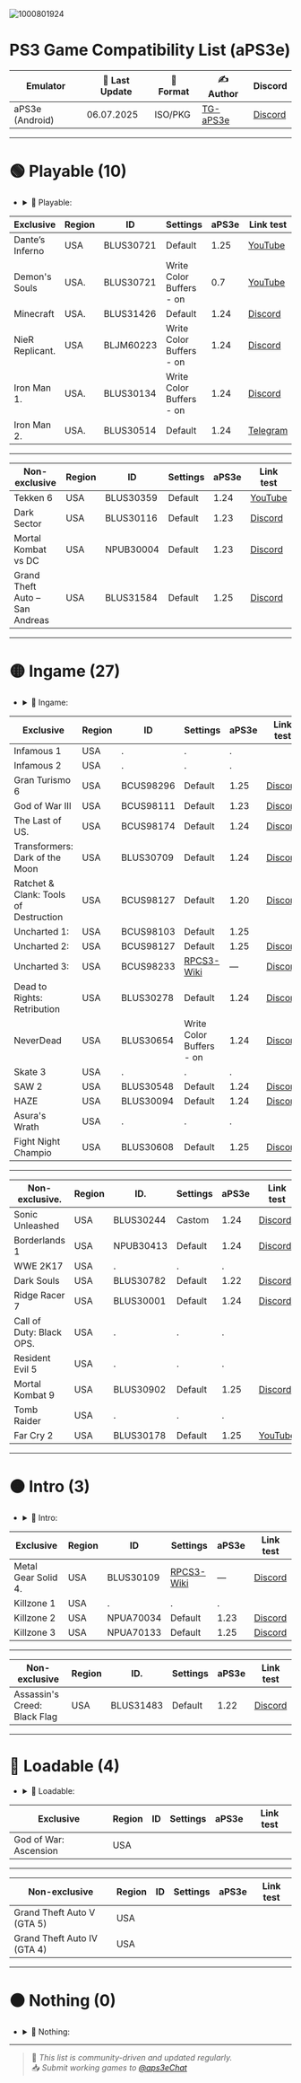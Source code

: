 ![1000801924](https://github.com/user-attachments/assets/bccc0ebc-e426-41f5-8d90-3b27674c3ca3)

# PS3 Game Compatibility List (aPS3e)

|    Emulator       | 📆 Last Update | 📌 Format        | ✍️ Author | Discord |
|-------------------|----------------|------------------|-----------|---------------|
| aPS3e (Android)   | 06.07.2025     | ISO/PKG          | [TG-aPS3e](https://t.me/aps3e) | [Discord](https://discord.gg/ky33BvhF) 

---

# 🟢 Playable (10) 
- <details> <summary>📜 Playable:</summary>
    Games that can be completed with playable performance and no game-breaking glitches`
|     Exclusive               |Region| ID        | Settings | aPS3e | Link test |
|-----------------------------|------|-----------|----------|-------|-----------|
| Dante’s Inferno             | USA  | BLUS30721 | Default  | 1.25  | [YouTube](https://youtu.be/VuOq6x7rTpA?si=FKHJ2PKbtVZjj9dg)| 
| Demon's Souls               | USA. | BLUS30721 | Write Color Buffers - on    | 0.7 | [YouTube](https://youtu.be/Tyel9zFYpGw?si=wcvwLFDWlL223dWs) |
| Minecraft                   | USA. | BLUS31426 | Default  | 1.24  | [Discord](https://discord.com/channels/1341258622348431400/1343170862374977567/1389226225146531901) |
| NieR Replicant.             | USA  | BLJM60223 | Write Color Buffers - on | 1.24 | [Discord](https://discord.com/channels/1341258622348431400/1343170862374977567/1388488544992891001) |
| Iron Man 1.                 | USA. | BLUS30134 | Write Color Buffers - on | 1.24 | [Discord](https://discord.com/channels/1341258622348431400/1343170862374977567/1387876907231740116) |
| Iron Man 2.                 | USA. | BLUS30514 | Default  | 1.24 | [Telegram](https://t.me/aps3eChat/16440) |
---                                                              
|Non-exclusive                |Region| ID        | Settings | aPS3e | Link test |
|-----------------------------|------|-----------|----------|-------|-----------|
| Tekken 6                    | USA  | BLUS30359 | Default  | 1.24  | [YouTube](https://youtu.be/r07fcpV_Hxw?si=_SiANX4xswMlVSoE) 
| Dark Sector                 | USA  | BLUS30116 | Default  | 1.23  | [Discord](https://discord.com/channels/1341258622348431400/1343170862374977567/1385336940626186241) 
| Mortal Kombat vs DC         | USA  | NPUB30004 | Default  | 1.23  | [Discord](https://discord.com/channels/1341258622348431400/1343170862374977567/1385093876716671099) 
| Grand Theft Auto – San Andreas | USA | BLUS31584 | Default | 1.25 | [Discord](https://discord.com/channels/1341258622348431400/1343170862374977567/1390403520376868944) 

---

# 🟡 Ingame (27)
- <details> <summary>📜 Ingame:</summary>
   Games that run but have serious glitches, performance issues, or can’t be finished
|Exclusive                    |Region| ID        | Settings | aPS3e | Link test |
|-----------------------------|------|-----------|----------|-------|-----------|
| Infamous 1                  | USA  |.          |.         |.      |
| Infamous 2                  | USA  |.          |.         |.      |
| Gran Turismo 6              | USA  | BCUS98296 | Default  | 1.25  | [Discord](https://discord.com/channels/1341258622348431400/1343170862374977567/1390005937263345815) 
| God of War III              | USA  | BCUS98111 | Default  | 1.23  | [Discord](https://discord.com/channels/1341258622348431400/1343170862374977567/1385327283300077759) 
| The Last of US.             | USA  | BCUS98174 | Default  | 1.24  | [Discord](https://discord.com/channels/1341258622348431400/1342235536550526986/1388794391581429840) 
| Transformers: Dark of the Moon | USA | BLUS30709 | Default | 1.24 | [Discord](https://discord.com/channels/1341258622348431400/1343170862374977567/1388859005371154534) 
| Ratchet & Clank: Tools of Destruction| USA | BCUS98127 | Default | 1.20 | [Discord](https://discord.com/channels/1341258622348431400/1343170862374977567/1382475039571447950) 
| Uncharted 1:                | USA  | BCUS98103 | Default  | 1.25  |   
| Uncharted 2:                | USA  | BCUS98127 | Default  | 1.25  | [Discord](https://discord.com/channels/1341258622348431400/1342235536550526986/1391019600262729799) 
| Uncharted 3:                | USA  | BCUS98233 | [RPCS3-Wiki](https://wiki.rpcs3.net/index.php?title=Uncharted_3%3A_Drake%27s_Deception)   | —    | [Discord](https://discord.com/channels/1341258622348431400/1342235536550526986/1390279046415253554) 
| Dead to Rights: Retribution | USA  | BLUS30278 | Default | 1.24 | [Discord](https://discord.com/channels/1341258622348431400/1343170862374977567/1388610719293112331) 
| NeverDead                   | USA  | BLUS30654 | Write Color Buffers - on | 1.24 | [Discord](https://discord.com/channels/1341258622348431400/1343170862374977567/1388536557107150939) 
| Skate 3                     | USA  |.   |.         |.    |
| SAW 2                       | USA  | BLUS30548 | Default | 1.24 | [Discord](https://discord.com/channels/1341258622348431400/1343170862374977567/1388595195683016816) 
| HAZE                        | USA  | BLUS30094 | Default | 1.24 | [Discord](https://discord.com/channels/1341258622348431400/1343170862374977567/1389223096006742036) 
| Asura's Wrath               | USA  |.   |.         |.    |
| Fight Night Champio         | USA  | BLUS30608 | Default | 1.25 | [Discord](https://discord.com/channels/1341258622348431400/1343170862374977567/1390312126140383243) 

---

|   Non-exclusive.            |Region| ID.       | Settings | aPS3e | Link test |
|-----------------------------|------|-----------|----------|-------|-----------|
| Sonic Unleashed             | USA  | BLUS30244 | Castom   | 1.24  | [Discord](https://discord.com/channels/1341258622348431400/1343170862374977567/1387198984333955235) 
| Borderlands 1               | USA  | NPUB30413 | Default  | 1.24  | [Discord](https://discord.com/channels/1341258622348431400/1343170862374977567/1389295539639812327) 
| WWE 2K17                    | USA  |.          |.         |.      |
| Dark Souls                  | USA  | BLUS30782 | Default  | 1.22  | [Discord](https://discord.com/channels/1341258622348431400/1343170862374977567/1383508121405882442) 
| Ridge Racer 7               | USA  | BLUS30001 | Default  | 1.24  | [Discord](https://discord.com/channels/1341258622348431400/1343170862374977567/1387082297387388970) 
| Call of Duty: Black OPS.    | USA  |.          |.         |.      |
| Resident Evil 5             | USA  |.          |.         |.      |
| Mortal Kombat 9             | USA  | BLUS30902 | Default  | 1.25  | [Discord](https://discord.com/channels/1341258622348431400/1343170862374977567/1390665726377066547) 
| Tomb Raider                 | USA  |.          |.         |.      |
| Far Cry 2                   | USA  | BLUS30178 | Default  | 1.25  |  [YouTube](https://youtu.be/HtPN5E4u5hY?si=HVkO2algzZUa--rn) 

---

# 🟠 Intro (3)
- <details> <summary>📜 Intro:</summary>
  Games that show menus or intro scenes but don’t progress further`
|    Exclusive                |Region| ID        | Settings | aPS3e | Link test   |
|-----------------------------|------|-----------|----------|-------|-------------|
| Metal Gear Solid 4.         | USA  | BLUS30109 | [RPCS3-Wiki](https://wiki.rpcs3.net/index.php?title=Uncharted_3%3A_Drake%27s_Deception) | — | [Discord](https://discord.com/channels/1341258622348431400/1342235536550526986/1390109393646911498) 
| Killzone 1                  | USA  |.          |.         |.     | 
| Killzone 2                  | USA  | NPUA70034 | Default  | 1.23 | [Discord](https://discord.com/channels/1341258622348431400/1343170862374977567/1386456870755110974)            
| Killzone 3                  | USA  | NPUA70133 | Default  | 1.25 | [Discord](https://discord.com/channels/1341258622348431400/1342235536550526986/1391178112548605993) 

---

|    Non-exclusive            |Region| ID.       | Settings | aPS3e | Link test |
|-----------------------------|------|-----------|----------|-------|-----------|
| Assassin's Creed: Black Flag| USA  | BLUS31483 | Default  | 1.22  | [Discord](https://discord.com/channels/1341258622348431400/1343170862374977567/1383578521338773534) |

---

# 🔴 Loadable (4)
- <details> <summary>📜 Loadable:</summary>
  Games that display a black screen with a framerate counter`
|    Exclusive                |Region| ID | Settings | aPS3e | Link test |
|-----------------------------|------|----|----------|-------|-----------|
| God of War: Ascension       | USA  |    |          |       |           |
---
|    Non-exclusive            |Region| ID | Settings | aPS3e | Link test |
|-----------------------------|------|----|----------|-------|-----------|
| Grand Theft Auto V (GTA 5)  | USA  |    |          |       |           |
| Grand Theft Auto IV (GTA 4) | USA  |    |          |       |           |

---

# ⚫ Nothing (0)
- <details> <summary>📜 Nothing:</summary>
   Games that do not initialize or crash instantly.
---

> 🔄 *This list is community-driven and updated regularly.*  
> 📥 *Submit working games to [@aps3eChat](https://t.me/aps3eChat)*
